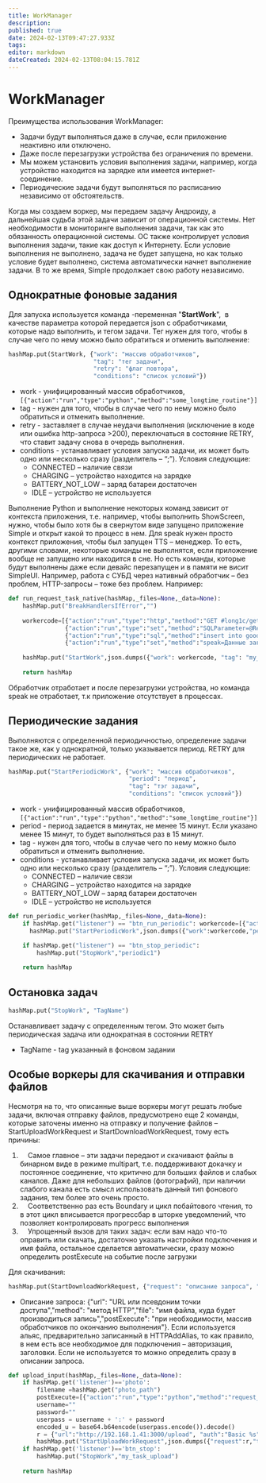```yaml
---
title: WorkManager
description: 
published: true
date: 2024-02-13T09:47:27.933Z
tags: 
editor: markdown
dateCreated: 2024-02-13T08:04:15.781Z
---
```


# WorkManager
Преимущества использования WorkManager:
- Задачи будут выполняться даже в случае, если приложение неактивно или отключено.
- Даже после перезагрузки устройства без ограничения по времени. 
- Мы можем установить условия выполнения задачи, например, когда устройство находится на зарядке или имеется интернет-соединение.
-  Периодические задачи будут выполняться по расписанию независимо от обстоятельств.

Когда мы создаем воркер, мы передаем задачу Андроиду, а дальнейшая судьба этой задачи зависит от операционной системы. Нет необходимости в мониторинге выполнения задачи, так как это обязанность операционной системы. ОС также контролирует условия выполнения задачи, такие как доступ к Интернету. Если условие выполнения не выполнено, задача не будет запущена, но как только условие будет выполнено, система автоматически начнет выполнение задачи. В то же время, Simple продолжает свою работу независимо.

## Однократные фоновые задания
Для запуска используется команда -переменная "**StartWork**",  в качестве параметра которой передается json с обработчиками, которые надо выполнить, и тегом задачи. Тег нужен для того, чтобы в случае чего по нему можно было обратиться и отменить выполнение:

```Python
hashMap.put(StartWork, {"work": "массив обработчиков",
						"tag": "тег задачи",
						"retry": "флаг повтора",
						"conditions": "список условий"})
```
- work - унифицированный массив обработчиков, `[{"action":"run","type":"python","method":"some_longtime_routine"}]`
- tag - нужен для того, чтобы в случае чего по нему можно было обратиться и отменить выполнение.
- retry - заставляет в случае неудачи выполнения (исключение в коде или ошибка http-запроса >200), переключаться в состояние RETRY, что ставит задачу снова в очередь выполнения. 
- conditions - устанавливает условия запуска задачи, их может быть одно или несколько сразу (разделитель – “;”). Условия следующие:
    - CONNECTED – наличие связи
    - CHARGING – устройство находится на зарядке
    - BATTERY_NOT_LOW – заряд батареи достаточен
    - IDLE – устройство не используется


Выполнение Python и выполнение некоторых команд зависит от контекста приложения, т.е. например, чтобы выполнить ShowScreen, нужно, чтобы было хотя бы в свернутом виде запущено приложение Simple и открыт какой то процесс в нем. Для speak нужен просто контекст приложения, чтобы был запущен TTS – менеджер. То есть, другими словами, некоторые команды не выполнятся, если приложение вообще не запущено или находится в сне. Но есть команды, которые будут выполнены даже если девайс перезапущен и в памяти не висит SimpleUI. Например, работа с СУБД через нативный обработчик – без проблем, HTTP-запросы – тоже без проблем. Например:
```Python
def run_request_task_native(hashMap,_files=None,_data=None):  
    hashMap.put("BreakHandlersIfError","")  
    
    workercode=[{"action":"run","type":"http","method":"GET #long1c/get_goods"},
			    {"action":"run","type":"set","method":"SQLParameter=@ResultMessage"},
			    {"action":"run","type":"sql","method":"insert into goods(art,barcode,nom) values(?,?,?)"},
			    {"action":"run","type":"set","method":"speak=Данные загружены"}]		    
          
    hashMap.put("StartWork",json.dumps({"work": workercode, "tag": "my_single_task", "retry": True, "conditions":"BATTERY_NOT_LOW;CHARGING;CONNECTED"}, ensure_ascii=False))  
		      
    return hashMap
```
Обработчик отработает и после перезагрузки устройства, но команда speak не отработает, т.к приложение отсутствует в процессах.

## Периодические задания
Выполняются с определенной периодичностью, определение задачи такое же, как у однократной, только указывается период. RETRY для периодических не работает. 
```Python
hashMap.put("StartPeriodicWork", {"work": "массив обработчиков",
                                  "period": "период",
                                  "tag": "тэг задачи",
                                  "conditions": "список условий"})  
```

- work - унифицированный массив обработчиков, `[{"action":"run","type":"python","method":"some_longtime_routine"}]`
- period - период задается в минутах, не менее 15 минут. Если указано менее 15 минут, то будет выполняться раз в 15 минут.
- tag - нужен для того, чтобы в случае чего по нему можно было обратиться и отменить выполнение.
- conditions - устанавливает условия запуска задачи, их может быть одно или несколько сразу (разделитель – “;”). Условия следующие:
    - CONNECTED – наличие связи
    - CHARGING – устройство находится на зарядке
    - BATTERY_NOT_LOW – заряд батареи достаточен
    - IDLE – устройство не используется
    
```Python
def run_periodic_worker(hashMap,_files=None,_data=None):
    if hashMap.get("listener") == "btn_run_periodic": workercode=[{"action":"run","type":"set","method":"beep"}]         
	  hashMap.put("StartPeriodicWork",json.dumps({"work":workercode,"period":15,"tag":"periodic1","conditions":"CONNECTED"},ensure_ascii=False))

    if hashMap.get("listener") == "btn_stop_periodic":
    	hashMap.put("StopWork","periodic1")
    
    return hashMap  
```

## Остановка задач
```Python
hashMap.put("StopWork", "TagName")
```
Останавливает задачу с определенным тегом. Это может быть периодическая задача или однократная в состоянии RETRY
- TagName - tag указанный в фоновом задании

## Особые воркеры для скачивания и отправки файлов
Несмотря на то, что описанные выше воркеры могут решать любые задачи, включая отправку файлов, предусмотрено еще 2 команды, которые заточены именно на отправку и получение файлов – StartUploadWorkRequest и StartDownloadWorkRequest, тому есть причины:

1.     Самое главное – эти задачи передают и скачивают файлы в бинарном виде в режиме multipart, т.е. поддерживают докачку и постоянное соединение, что критично для больших файлов и слабых каналов. Даже для небольших файлов (фотографий), при наличии слабого канала есть смысл использовать данный тип фонового задания, тем более это очень просто. 
2.     Соответственно раз есть Boundary и цикл побайтового чтения, то в этот цикл вписывается прогрессбар в шторке уведомлений, что позволяет контролировать прогресс выполнения
3.     Упрощенный вызов для таких задач: если вам надо что-то оправить или скачать, достаточно указать настройки подключения и имя файла, остальное сделается автоматически, сразу можно определить postExecute на событие после загрузки

Для скачивания:
```Python
hashMap.put(StartDownloadWorkRequest, {"request": "описание запроса", "tag": "тег задачи", "title": "необязательный, заголовок в шторке уведомлений","body": "необязательный, текст в уведомлении"})
```
- Описание запроса: {"url": "URL или псевдоним точки доступа","method": "метод HTTP","file": "имя файла, куда будет производиться запись","postExecute": "при необходимости, массив обработчиков по окончанию выполнения"}. Если используется альяс, предварительно записанный в HTTPAddAlias, то как правило, в нем есть все необходимое для подключения – авторизация, заголовки. Если не используется то можно определить сразу в описании запроса.

```Python
def upload_input(hashMap,_files=None,_data=None):
    if hashMap.get('listener')=='photo':
        filename =hashMap.get("photo_path") 
        postExecute=[{"action":"run","type":"python","method":"request_upload_callback"}]
        username=""
        password=""
        userpass = username + ':' + password
        encoded_u = base64.b64encode(userpass.encode()).decode()
        r = {"url":"http://192.168.1.41:3000/upload", "auth":"Basic %s" % encoded_u,"method":"POST", "headers":{"Accept":"*/*"},"file":filename,"postExecute":postExecute}
        hashMap.put("StartUploadWorkRequest",json.dumps({"request":r,"tag":"my_task_upload"},ensure_ascii=False))
    if hashMap.get('listener')=='btn_stop':    
        hashMap.put("StopWork","my_task_upload")
    
    return hashMap  
```


